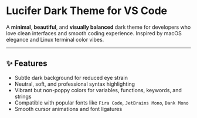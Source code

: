 # Lucifer Dark Theme for VS Code

A **minimal**, **beautiful**, and **visually balanced** dark theme for developers who love clean interfaces and smooth coding experience. Inspired by macOS elegance and Linux terminal color vibes.

---
## ✨ Features

- Subtle dark background for reduced eye strain
- Neutral, soft, and professional syntax highlighting
- Vibrant but non-poppy colors for variables, functions, keywords, and strings
- Compatible with popular fonts like `Fira Code`, `JetBrains Mono`, `Dank Mono`
- Smooth cursor animations and font ligatures
